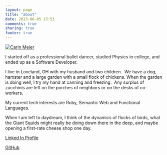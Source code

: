 ```yaml
---
layout: page
title: "about"
date: 2013-06-05 13:53
comments: true
sharing: true
footer: true
---
```


[![Carin Meier](http://gigasquidsoftware.com/wordpress/wp-content/uploads/2011/05/carinAvatarMay-300x275.jpg)](http://gigasquidsoftware.com/wordpress/wp-content/uploads/2011/05/carinAvatarMay.jpg)

I started off as a professional ballet dancer, studied Physics in college, and ended up as a Software Developer.

I live in Loveland, OH with my husband and two children.  We have a dog, hamster and a large garden with a small flock of chickens. When the garden is doing well, I try my hand at canning and freezing.  Any surplus of zucchinis are left on the porches of neighbors or on the desks of co-workers.

My current tech interests are Ruby, Semantic Web and Functional Languages.

When I am left to daydream, I think of the dynamics of flocks of birds, what the Giant Squids might really be doing down there in the deep, and maybe opening a first-rate cheese shop one day.

[
](http://www.linkedin.com/profile/view?id=19514828&trk=tab_pro)

[Linked In Profile](http://www.linkedin.com/profile/view?id=19514828&trk=tab_pro)

[GitHub](https://github.com/gigasquid)
